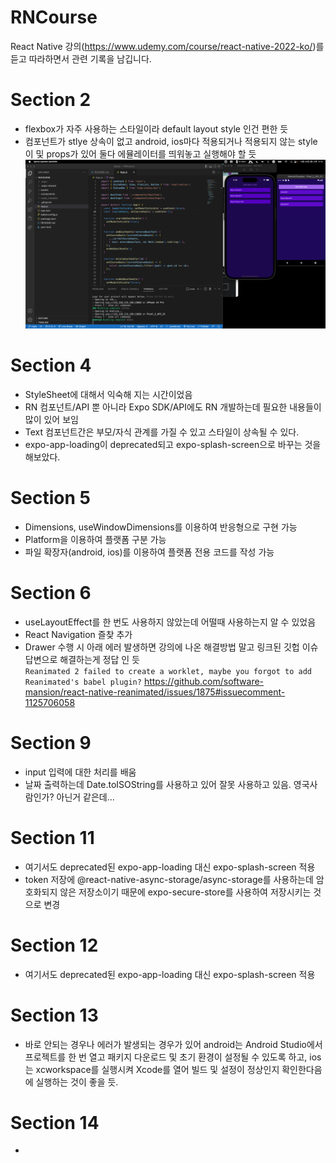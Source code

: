# RNCourse

React Native 강의(https://www.udemy.com/course/react-native-2022-ko/)를 듣고 따라하면서 관련 기록을 남깁니다.

# Section 2

- flexbox가 자주 사용하는 스타일이라 default layout style 인건 편한 듯
- 컴포넌트가 stlye 상속이 없고 android, ios마다 적용되거나 적용되지 않는 style이 및 props가 있어 둘다 에뮬레이터를 띄워놓고 실행해야 할 듯
  <img src="docs/section2.png" width="700px" alt="section2" />

# Section 4

- StyleSheet에 대해서 익숙해 지는 시간이었음
- RN 컴포넌트/API 뿐 아니라 Expo SDK/API에도 RN 개발하는데 필요한 내용들이 많이 있어 보임
- Text 컴포넌트간은 부모/자식 관계를 가질 수 있고 스타일이 상속될 수 있다.
- expo-app-loading이 deprecated되고 expo-splash-screen으로 바꾸는 것을 해보았다.

# Section 5

- Dimensions, useWindowDimensions를 이용하여 반응형으로 구현 가능
- Platform을 이용하여 플랫폼 구분 가능
- 파일 확장자(android, ios)를 이용하여 플랫폼 전용 코드를 작성 가능

# Section 6

- useLayoutEffect를 한 번도 사용하지 않았는데 어떨때 사용하는지 알 수 있었음
- React Navigation 즐찾 추가
- Drawer 수행 시 아래 에러 발생하면 강의에 나온 해결방법 말고 링크된 깃헙 이슈 답변으로 해결하는게 정답 인 듯  
  `Reanimated 2 failed to create a worklet, maybe you forgot to add Reanimated's babel plugin?`
  https://github.com/software-mansion/react-native-reanimated/issues/1875#issuecomment-1125706058

# Section 9

- input 입력에 대한 처리를 배움
- 날짜 출력하는데 Date.toISOString를 사용하고 있어 잘못 사용하고 있음. 영국사람인가? 아닌거 같은데...

# Section 11

- 여기서도 deprecated된 expo-app-loading 대신 expo-splash-screen 적용
- token 저장에 @react-native-async-storage/async-storage를 사용하는데 암호화되지 않은 저장소이기 때문에 expo-secure-store를 사용하여 저장시키는 것으로 변경

# Section 12

- 여기서도 deprecated된 expo-app-loading 대신 expo-splash-screen 적용

# Section 13

- 바로 안되는 경우나 에러가 발생되는 경우가 있어 android는 Android Studio에서 프로젝트를 한 번 열고 패키지 다운로드 및 초기 환경이 설정될 수 있도록 하고, ios는 xcworkspace를 실행시켜 Xcode를 열어 빌드 및 설정이 정상인지 확인한다음에 실행하는 것이 좋을 듯.

# Section 14

-
